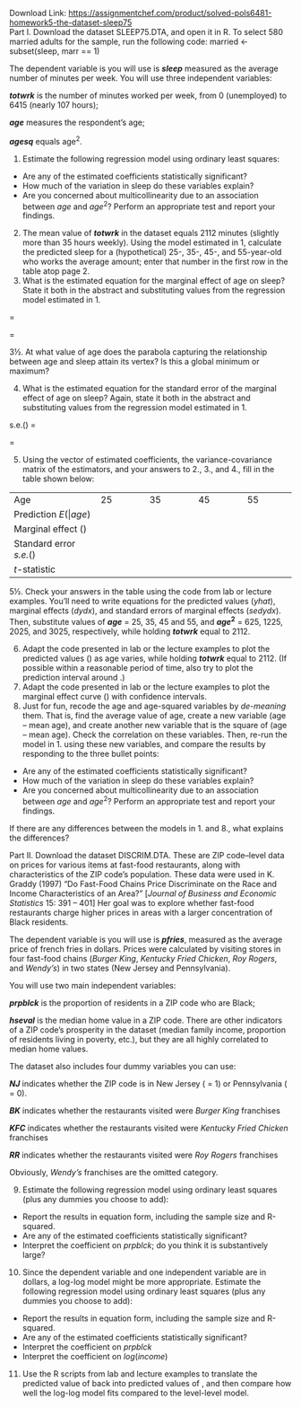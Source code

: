 Download Link: https://assignmentchef.com/product/solved-pols6481-homework5-the-dataset-sleep75
<br>
Part I. Download the dataset SLEEP75.DTA, and open it in R. To select 580 married adults for the sample, run the following code:  married &lt;- subset(sleep, marr == 1)

The dependent variable is you will use is <strong><em>sleep</em></strong> measured as the average number of minutes per week. You will use three independent variables:

<strong><em>totwrk</em></strong> is the number of minutes worked per week, from 0 (unemployed) to 6415 (nearly 107 hours);

<strong><em>age</em></strong> measures the respondent’s age;

<strong><em>agesq</em></strong> equals age<sup>2</sup>.

<ol>

 <li>Estimate the following regression model using ordinary least squares:</li>

</ol>

<ul>

 <li>Are any of the estimated coefficients statistically significant?</li>

 <li>How much of the variation in sleep do these variables explain?</li>

 <li>Are you concerned about multicollinearity due to an association between <em>age</em> and <em>age</em><sup>2</sup>? Perform an appropriate test and report your findings.</li>

</ul>

<ol start="2">

 <li>The mean value of <strong><em>totwrk</em></strong> in the dataset equals 2112 minutes (slightly more than 35 hours weekly). Using the model estimated in 1, calculate the predicted sleep for a (hypothetical) 25-, 35-, 45-, and 55-year-old who works the average amount; enter that number in the first row in the table atop page 2.</li>

 <li>What is the estimated equation for the marginal effect of age on sleep? State it both in the abstract and substituting values from the regression model estimated in 1.</li>

</ol>

=

=




3½. At what value of age does the parabola capturing the relationship between age and sleep attain its vertex? Is this a global minimum or maximum?




<ol start="4">

 <li>What is the estimated equation for the standard error of the marginal effect of age on sleep? Again, state it both in the abstract and substituting values from the regression model estimated in 1.</li>

</ol>

s.e.() =

=







<ol start="5">

 <li>Using the vector of estimated coefficients, the variance-covariance matrix of the estimators, and your answers to 2., 3., and 4., fill in the table shown below:</li>

</ol>

<table width="605">

 <tbody>

  <tr>

   <td width="182">Age</td>

   <td width="106">25</td>

   <td width="106">35</td>

   <td width="106">45</td>

   <td width="106">55</td>

  </tr>

  <tr>

   <td width="182">Prediction   <em>E</em>(|<em>age</em>)</td>

   <td width="106"> </td>

   <td width="106"> </td>

   <td width="106"> </td>

   <td width="106"> </td>

  </tr>

  <tr>

   <td width="182">Marginal effect   ()</td>

   <td width="106"> </td>

   <td width="106"> </td>

   <td width="106"> </td>

   <td width="106"> </td>

  </tr>

  <tr>

   <td width="182">Standard error  <em>s.e.</em>()</td>

   <td width="106"> </td>

   <td width="106"> </td>

   <td width="106"> </td>

   <td width="106"> </td>

  </tr>

  <tr>

   <td width="182"><em>t</em>-statistic</td>

   <td width="106"> </td>

   <td width="106"> </td>

   <td width="106"> </td>

   <td width="106"> </td>

  </tr>

 </tbody>

</table>

5½. Check your answers in the table using the code from lab or lecture examples. You’ll need to write equations for the predicted values (<em>yhat</em>), marginal effects (<em>dydx</em>), and standard errors of marginal effects (<em>sedydx</em>). Then, substitute values of <strong><em>age</em></strong> = 25, 35, 45 and 55, and <strong><em>age</em><sup>2</sup></strong> = 625, 1225, 2025, and 3025, respectively, while holding <strong><em>totwrk</em></strong> equal to 2112.

<ol start="6">

 <li>Adapt the code presented in lab or the lecture examples to plot the predicted values () as age varies, while holding <strong><em>totwrk</em></strong> equal to 2112. (If possible within a reasonable period of time, also try to plot the prediction interval around .)</li>

 <li>Adapt the code presented in lab or the lecture examples to plot the marginal effect curve () with confidence intervals.</li>

 <li>Just for fun, recode the age and age-squared variables by <em>de-meaning </em>them. That is, find the average value of age, create a new variable (age – mean age), and create another new variable that is the square of (age – mean age). Check the correlation on these variables. Then, re-run the model in 1. using these new variables, and compare the results by responding to the three bullet points:</li>

</ol>

<ul>

 <li>Are any of the estimated coefficients statistically significant?</li>

 <li>How much of the variation in sleep do these variables explain?</li>

 <li>Are you concerned about multicollinearity due to an association between <em>age</em> and <em>age</em><sup>2</sup>? Perform an appropriate test and report your findings.</li>

</ul>

If there are any differences between the models in 1. and 8., what explains the differences?










Part II. Download the dataset DISCRIM.DTA. These are ZIP code–level data on prices for various items at fast-food restaurants, along with characteristics of the ZIP code’s population. These data were used in K. Graddy (1997) “Do Fast-Food Chains Price Discriminate on the Race and Income Characteristics of an Area?” [<em>Journal of Business and Economic Statistics </em>15: 391 – 401] Her goal was to explore whether fast-food restaurants charge higher prices in areas with a larger concentration of Black residents.




The dependent variable is you will use is <strong><em>pfries</em></strong>, measured as the average price of french fries in dollars. Prices were calculated by visiting stores in four fast-food chains (<em>Burger King</em>, <em>Kentucky Fried Chicken</em>, <em>Roy Rogers</em>, and <em>Wendy’s</em>) in two states (New Jersey and Pennsylvania).




You will use two main independent variables:

<strong><em>prpblck</em></strong> is the proportion of residents in a ZIP code who are Black;

<strong><em>hseval</em></strong> is the median home value in a ZIP code. There are other indicators of a ZIP code’s prosperity in the dataset (median family income, proportion of residents living in poverty, etc.), but they are all highly correlated to median home values.




The dataset also includes four dummy variables you can use:

<strong><em>NJ</em></strong> indicates whether the ZIP code is in New Jersey ( = 1) or Pennsylvania ( = 0).

<strong><em>BK</em></strong> indicates whether the restaurants visited were <em>Burger King</em> franchises

<strong><em>KFC</em></strong> indicates whether the restaurants visited were <em>Kentucky Fried Chicken</em> franchises

<strong><em>RR</em></strong> indicates whether the restaurants visited were <em>Roy Rogers</em> franchises

Obviously, <em>Wendy’s</em> franchises are the omitted category.

<ol start="9">

 <li>Estimate the following regression model using ordinary least squares (plus any dummies you choose to add):</li>

</ol>

<ul>

 <li>Report the results in equation form, including the sample size and R-squared.</li>

 <li>Are any of the estimated coefficients statistically significant?</li>

 <li>Interpret the coefficient on <em>prpblck</em>; do you think it is substantively large?</li>

</ul>

<ol start="10">

 <li>Since the dependent variable and one independent variable are in dollars, a log-log model might be more appropriate. Estimate the following regression model using ordinary least squares (plus any dummies you choose to add):</li>

</ol>

<ul>

 <li>Report the results in equation form, including the sample size and R-squared.</li>

 <li>Are any of the estimated coefficients statistically significant?</li>

 <li>Interpret the coefficient on <em>prpblck</em></li>

 <li>Interpret the coefficient on <em>log</em>(<em>income</em>)</li>

</ul>

<ol start="11">

 <li>Use the R scripts from lab and lecture examples to translate the predicted value of back into predicted values of , and then compare how well the log-log model fits compared to the level-level model.</li>

</ol>


